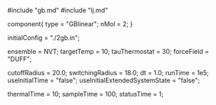 #include "gb.md"
#include "lj.md"


component{
  type = "GBlinear";
  nMol = 2;
}


initialConfig = "./2gb.in";

ensemble = NVT;
targetTemp = 10;
tauThermostat = 30;
forceField = "DUFF";

cutoffRadius = 20.0;
switchingRadius = 18.0;
dt = 1.0;
runTime = 1e5;
useInitialTime = "false";
useInitialExtendedSystemState = "false";

thermalTime = 10;
sampleTime = 100;
statusTime = 1;
